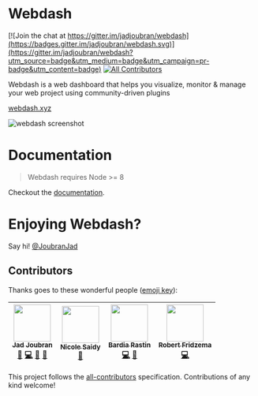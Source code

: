 # Webdash

[![Join the chat at https://gitter.im/jadjoubran/webdash](https://badges.gitter.im/jadjoubran/webdash.svg)](https://gitter.im/jadjoubran/webdash?utm_source=badge&utm_medium=badge&utm_campaign=pr-badge&utm_content=badge)
[![All Contributors](https://img.shields.io/badge/all_contributors-4-orange.svg?style=flat-square)](#contributors)

Webdash is a web dashboard that helps you visualize, monitor & manage your web project using community-driven plugins

[webdash.xyz](https://webdash.xyz)

![webdash screenshot](https://i.imgur.com/FFQuEpQ.jpg)


# Documentation

> Webdash requires Node >= 8

Checkout the [documentation](https://github.com/jadjoubran/webdash/wiki).


# Enjoying Webdash?

Say hi! [@JoubranJad](https://twitter.com/JoubranJad)

## Contributors

Thanks goes to these wonderful people ([emoji key](https://github.com/kentcdodds/all-contributors#emoji-key)):

<!-- ALL-CONTRIBUTORS-LIST:START - Do not remove or modify this section -->
<!-- prettier-ignore -->
| [<img src="https://avatars2.githubusercontent.com/u/2265232?v=4" width="75px;"/><br /><sub><b>Jad Joubran</b></sub>](https://www.youtube.com/jadjoubran)<br />[📝](#blog-jadjoubran "Blogposts") [💻](https://github.com/jadjoubran/webdash/commits?author=jadjoubran "Code") [📖](https://github.com/jadjoubran/webdash/commits?author=jadjoubran "Documentation") [🤔](#ideas-jadjoubran "Ideas, Planning, & Feedback") | [<img src="https://avatars3.githubusercontent.com/u/12381848?v=4" width="75px;"/><br /><sub><b>Nicole Saidy</b></sub>](https://nicolesaidy.com)<br />[🎨](#design-nicolesaidy "Design") | [<img src="https://avatars1.githubusercontent.com/u/20615964?v=4" width="75px;"/><br /><sub><b>Bardia Rastin</b></sub>](https://github.com/bardiarastin)<br />[💻](https://github.com/jadjoubran/webdash/commits?author=bardiarastin "Code") [🤔](#ideas-bardiarastin "Ideas, Planning, & Feedback") | [<img src="https://avatars3.githubusercontent.com/u/8180660?v=4" width="75px;"/><br /><sub><b>Robert Fridzema</b></sub>](https://fridzema.com/)<br />[💻](https://github.com/jadjoubran/webdash/commits?author=fridzema "Code") |
| :---: | :---: | :---: | :---: |
<!-- ALL-CONTRIBUTORS-LIST:END -->

This project follows the [all-contributors](https://github.com/kentcdodds/all-contributors) specification. Contributions of any kind welcome!